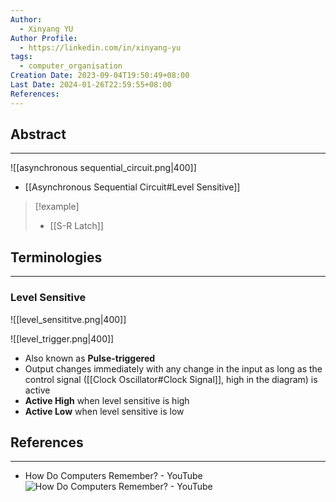 ```yaml
---
Author:
  - Xinyang YU
Author Profile:
  - https://linkedin.com/in/xinyang-yu
tags:
  - computer_organisation
Creation Date: 2023-09-04T19:50:49+08:00
Last Date: 2024-01-26T22:59:55+08:00
References: 
---
```

## Abstract
--- 
![[asynchronous sequential_circuit.png|400]]

- [[Asynchronous Sequential Circuit#Level Sensitive]]



>[!example]
>- [[S-R Latch]]

## Terminologies
---
### Level Sensitive

![[level_sensititve.png|400]]

![[level_trigger.png|400]]


- Also known as **Pulse-triggered**
- Output changes immediately with any change in the input as long as the control signal ([[Clock Oscillator#Clock Signal]], high in the diagram) is active
- **Active High** when level sensitive is high
- **Active Low** when level sensitive is low


## References
---
- How Do Computers Remember? - YouTube
![How Do Computers Remember? - YouTube](https://youtu.be/I0-izyq6q5s?si=uCiyGmIsDyOfcte9)